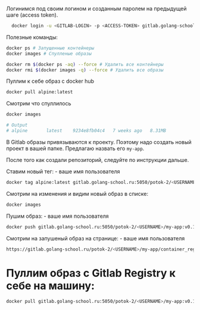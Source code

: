 Логинимся под своим логином и созданным паролем на предыдущей шаге (access token).
```bash
  docker login -u <GITLAB-LOGIN> -p <ACCESS-TOKEN> gitlab.golang-school.ru:5050
```

Полезные команды:
```bash
docker ps # Запущенные контейнеры
docker images # Спулленые образы

docker rm $(docker ps -aq) --force # Удалить все контейнеры
docker rmi $(docker images -q) --force # Удалить все образы
```

Пуллим к себе образ с docker hub
```bash
docker pull alpine:latest
```

Смотрим что спуллилось
```bash
docker images

# Output
# alpine       latest    9234e8fb04c4   7 weeks ago   8.31MB
```

В Gitlab образы привязываются к проекту. Поэтому надо создать новый проект в вашей папке.
Предлагаю назвать его `my-app`.

После того как создали репозиторий, следуйте по инструкции дальше.

Ставим новый тег:
<USERNAME> - ваше имя пользователя
```bash
docker tag alpine:latest gitlab.golang-school.ru:5050/potok-2/<USERNAME>/my-app:v0.1.0
```

Смотрим на изменения и видим новый образ в списке:
```bash
docker images
```

Пушим образ:
<USERNAME> - ваше имя пользователя
```bash
docker push gitlab.golang-school.ru:5050/potok-2/<USERNAME>/my-app:v0.1.0
```

Смотрим на запушеный образ на странице:
<USERNAME> - ваше имя пользователя
```bash
https://gitlab.golang-school.ru/potok-2/<USERNAME>/my-app/container_registry/
```

# Пуллим образ с Gitlab Registry к себе на машину:
```bash
docker pull gitlab.golang-school.ru:5050/potok-2/<USERNAME>/my-app:v0.1.0
```